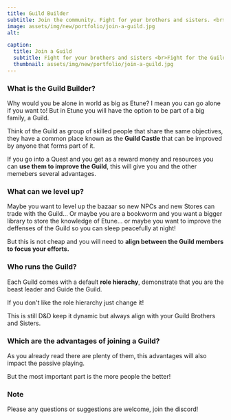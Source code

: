 ```yaml
---
title: Guild Builder
subtitle: Join the community. Fight for your brothers and sisters. <br>Fight for the Guild.
image: assets/img/new/portfolio/join-a-guild.jpg
alt: 

caption:
  title: Join a Guild
  subtitle: Fight for your brothers and sisters <br>Fight for the Guild
  thumbnail: assets/img/new/portfolio/join-a-guild.jpg
---
```


### What is the Guild Builder?

Why would you be alone in world as big as Etune? I mean you can go alone if you want to! But in Etune you will have the option to be part of a big family, a Guild.

Think of the Guild as group of skilled people that share the same objectives, they have a common place known as the **Guild Castle** that can be improved by anyone that forms part of it.

If you go into a Quest and you get as a reward money and resources you can **use them to improve the Guild**, this will give you and the other memebers several advantages.

### What can we level up?

Maybe you want to level up the bazaar so new NPCs and new Stores can trade with the Guild... Or maybe you are a bookworm and you want a bigger library to store the knowledge of Etune... or maybe you want to improve the deffenses of the Guild so you can sleep peacefully at night!

But this is not cheap and you will need to **align between the Guild members to focus your efforts.**

### Who runs the Guild?

Each Guild comes with a default **role hierachy**, demonstrate that you are the beast leader and Guide the Guild.

If you don't like the role hierarchy just change it! 

This is still D&D keep it dynamic but always align with your Guild Brothers and Sisters.

### Which are the advantages of joining a Guild?

As you already read there are plenty of them, this advantages will also impact the passive playing.

But the most important part is the more people the better!

### Note

Please any questions or suggestions are welcome, join the discord!